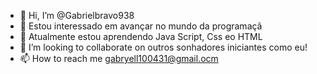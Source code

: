 - 👋 Hi, I’m @Gabrielbravo938
- 👀 Estou interessado em avançar no mundo da programaçã
- 🌱 Atualmente estou aprendendo Java Script, Css eo HTML
- 💞️ I’m looking to collaborate on  outros sonhadores iniciantes como eu!
- 📫 How to reach me  gabryell100431@gmail.ocm
<!---
Gabrielbravo938/Gabrielbravo938 is a ✨ special ✨ repository because its `README.md` (this file) appears on your GitHub profile.
You can click the Preview link to take a look at your changes.
--->
